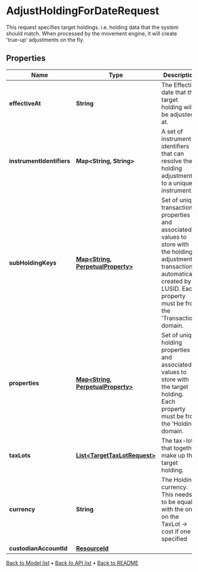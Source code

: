 

# AdjustHoldingForDateRequest

This request specifies target holdings. i.e. holding data that the  system should match. When processed by the movement  engine, it will create 'true-up' adjustments on the fly.

## Properties

| Name | Type | Description | Notes |
|------------ | ------------- | ------------- | -------------|
|**effectiveAt** | **String** | The Effective date that the target holding will be adjusted at. |  |
|**instrumentIdentifiers** | **Map&lt;String, String&gt;** | A set of instrument identifiers that can resolve the holding adjustment to a unique instrument. |  |
|**subHoldingKeys** | [**Map&lt;String, PerpetualProperty&gt;**](PerpetualProperty.md) | Set of unique transaction properties and associated values to store with the holding adjustment transaction automatically created by LUSID. Each property must be from the &#39;Transaction&#39; domain. |  [optional] |
|**properties** | [**Map&lt;String, PerpetualProperty&gt;**](PerpetualProperty.md) | Set of unique holding properties and associated values to store with the target holding. Each property must be from the &#39;Holding&#39; domain. |  [optional] |
|**taxLots** | [**List&lt;TargetTaxLotRequest&gt;**](TargetTaxLotRequest.md) | The tax-lots that together make up the target holding. |  |
|**currency** | **String** | The Holding currency. This needs to be equal with the one on the TaxLot -&gt; cost if one is specified |  [optional] |
|**custodianAccountId** | [**ResourceId**](ResourceId.md) |  |  [optional] |



[Back to Model list](../README.md#documentation-for-models) &#8226; [Back to API list](../README.md#documentation-for-api-endpoints) &#8226; [Back to README](../README.md)


